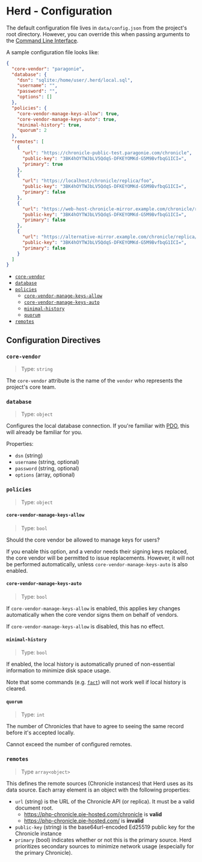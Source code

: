 # Herd - Configuration

The default configuration file lives in `data/config.json` from the project's root directory.
However, you can override this when passing arguments to the [Command Line Interface](cli).

A sample configuration file looks like:

```json
{
  "core-vendor": "paragonie",
  "database": {
    "dsn": "sqlite:/home/user/.herd/local.sql",
    "username": "",
    "password": "",
    "options": []
  },
  "policies": {
    "core-vendor-manage-keys-allow": true,
    "core-vendor-manage-keys-auto": true,
    "minimal-history": true,
    "quorum": 2
  },
  "remotes": [
    {
      "url": "https://chronicle-public-test.paragonie.com/chronicle",
      "public-key": "3BK4hOYTWJbLV5QdqS-DFKEYOMKd-G5M9BvfbqG1ICI=",
      "primary": true
    },
    {
      "url": "https://localhost/chronicle/replica/foo",
      "public-key": "3BK4hOYTWJbLV5QdqS-DFKEYOMKd-G5M9BvfbqG1ICI=",
      "primary": false
    },
    {
      "url": "https://web-host-chronicle-mirror.example.com/chronicle/replica/bar",
      "public-key": "3BK4hOYTWJbLV5QdqS-DFKEYOMKd-G5M9BvfbqG1ICI=",
      "primary": false
    },
    {
      "url": "https://alternative-mirror.example.com/chronicle/replica/baz",
      "public-key": "3BK4hOYTWJbLV5QdqS-DFKEYOMKd-G5M9BvfbqG1ICI=",
      "primary": false
    }
  ]
}
```

* [`core-vendor`](#core-vendor)
* [`database`](#database)
* [`policies`](#policies)
  * [`core-vendor-manage-keys-allow`](#core-vendor-manage-keys-allow)
  * [`core-vendor-manage-keys-auto`](#core-vendor-manage-keys-auto)
  * [`minimal-history`](#minimal-history)
  * [`quorum`](#quorum)
* [`remotes`](#remotes)

## Configuration Directives

### `core-vendor`

> Type: `string`

The `core-vendor` attribute is the name of the `vendor` who represents
the project's core team.

### `database`

> Type: `object`

Configures the local database connection. If you're familiar with
[PDO](https://secure.php.net/manual/en/class.pdo.php), this will already
be familiar for you.

Properties:

* `dsn` (string)
* `username` (string, optional)
* `password` (string, optional)
* `options` (array, optional)

### `policies`

> Type: `object`

#### `core-vendor-manage-keys-allow`

> Type: `bool`

Should the core vendor be allowed to manage keys for users?

If you enable this option, and a vendor needs their signing keys replaced,
the core vendor will be permitted to issue replacements. However, it will not
be performed automatically, unless `core-vendor-manage-keys-auto` is also enabled.

#### `core-vendor-manage-keys-auto`

> Type: `bool`

If `core-vendor-manage-keys-allow` is enabled, this applies key changes
automatically when the core vendor signs them on behalf of vendors.

If `core-vendor-manage-keys-allow` is disabled, this has no effect. 

#### `minimal-history`

> Type: `bool`

If enabled, the local history is automatically pruned of non-essential
information to minimize disk space usage.

Note that some commands (e.g. [`fact`](cli#fact)) will not work well if
local history is cleared.

#### `quorum`

> Type: `int`

The number of Chronicles that have to agree to seeing the same record
before it's accepted locally.

Cannot exceed the number of configured remotes.

### `remotes`

> Type `array<object>`

This defines the remote sources (Chronicle instances) that Herd uses as
its data source. Each array element is an object with the following
properties:

* `url` (string) is the URL of the Chronicle API (or replica). It must be a valid
  document root.
  * https://php-chronicle.pie-hosted.com/chronicle is **valid**
  * https://php-chronicle.pie-hosted.com/ is **invalid**
* `public-key` (string) is the base64url-encoded Ed25519 public key for
  the Chronicle instance
* `primary` (bool) indicates whether or not this is the primary source.
  Herd prioritizes secondary sources to minimize network usage (especially for
  the primary Chronicle).
